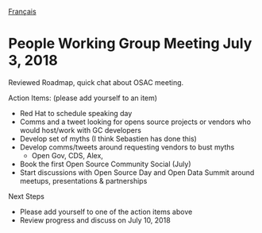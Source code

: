 [Français](https://github.com/canada-ca/OS-Advisory_Conseil-SO/blob/master/fr/Groupe_de_travail_Personnes/2018-07-03.md#r%C3%A9union-du-groupe-de-travail-sur-les-personnes-le-3-juillet-2018)

# People Working Group Meeting July 3, 2018

Reviewed Roadmap, quick chat about OSAC meeting.


Action Items: (please add yourself to an item)

* Red Hat to schedule speaking day
* Comms and a tweet looking for opens source projects or vendors who would host/work with GC developers
* Develop set of myths (I think Sebastien has done this)
* Develop comms/tweets around requesting vendors to bust myths
  * Open Gov, CDS, Alex,
* Book the first Open Source Community Social (July)
* Start discussions with Open Source Day and Open Data Summit around meetups, presentations & partnerships

Next Steps

* Please add yourself to one of the action items above
* Review progress and discuss on July 10, 2018
